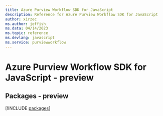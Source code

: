 ```yaml
---
title: Azure Purview Workflow SDK for JavaScript
description: Reference for Azure Purview Workflow SDK for JavaScript
author: xirzec
ms.author: jeffish
ms.data: 04/14/2023
ms.topic: reference
ms.devlang: javascript
ms.service: purviewworkflow
---
```

# Azure Purview Workflow SDK for JavaScript - preview
## Packages - preview
[!INCLUDE [packages](purview-workflow-index.md)]